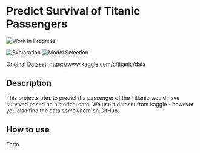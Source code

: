 # Predict Survival of Titanic Passengers

 ![Work In Progress](https://img.shields.io/badge/status-Work_In_Progress-blue)

![Exploration](https://img.shields.io/badge/-Exploration-orange)
![Model Selection](https://img.shields.io/badge/-Model_Selection-yellow)

Original Dataset: https://www.kaggle.com/c/titanic/data

## Description

This projects tries to predict if a passenger of the Titianic would have survived based on historical data. We use a dataset from kaggle - however you also find the data somewhere on GitHub.

## How to use

Todo.